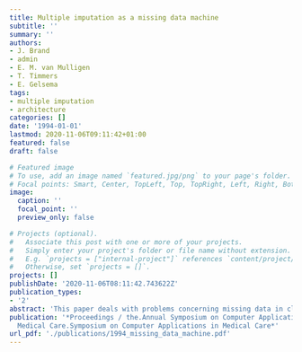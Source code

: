 ```yaml
---
title: Multiple imputation as a missing data machine
subtitle: ''
summary: ''
authors:
- J. Brand
- admin
- E. M. van Mulligen
- T. Timmers
- E. Gelsema
tags:
- multiple imputation
- architecture
categories: []
date: '1994-01-01'
lastmod: 2020-11-06T09:11:42+01:00
featured: false
draft: false

# Featured image
# To use, add an image named `featured.jpg/png` to your page's folder.
# Focal points: Smart, Center, TopLeft, Top, TopRight, Left, Right, BottomLeft, Bottom, BottomRight.
image:
  caption: ''
  focal_point: ''
  preview_only: false

# Projects (optional).
#   Associate this post with one or more of your projects.
#   Simply enter your project's folder or file name without extension.
#   E.g. `projects = ["internal-project"]` references `content/project/deep-learning/index.md`.
#   Otherwise, set `projects = []`.
projects: []
publishDate: '2020-11-06T08:11:42.743622Z'
publication_types:
- '2'
abstract: 'This paper deals with problems concerning missing data in clinical databases. After signalling some shortcomings of popular solutions to incomplete data problems, we outline the concepts behind multiple imputation. Multiple imputation is a statisticaly sound method for handling incomplete data. Application of multiple imputation requires a lot of work and not every user is able to do this. A transparent implementation of multiple imputation is necessary. Such an implementation is possible in the HERMES medical workstation. A remaining problem is to find proper imputations.'
publication: '*Proceedings / the.Annual Symposium on Computer Application [sic] in
  Medical Care.Symposium on Computer Applications in Medical Care*'
url_pdf: './publications/1994_missing_data_machine.pdf'
---
```

